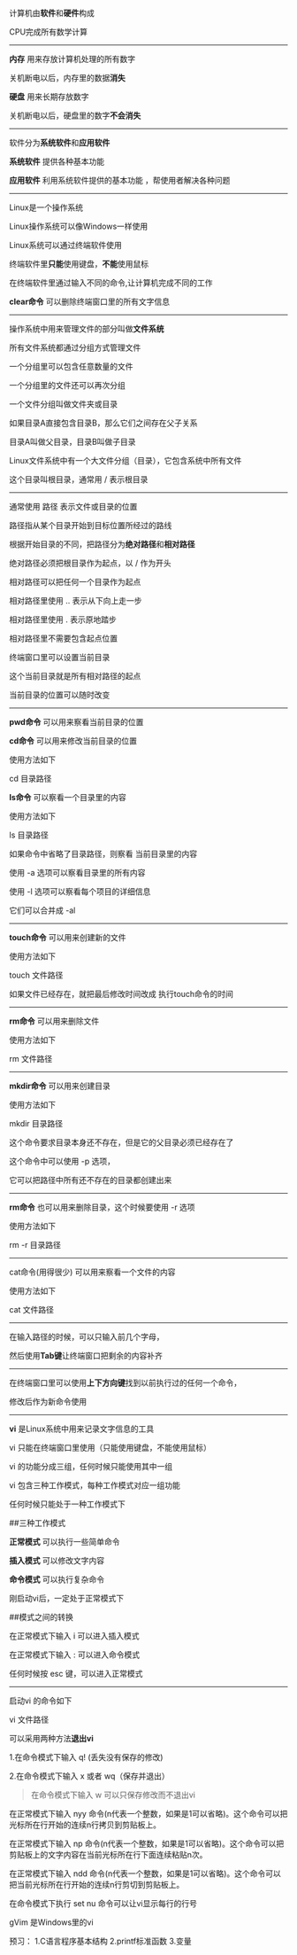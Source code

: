 计算机由**软件**和**硬件**构成



CPU完成所有数学计算

***

**内存** 用来存放计算机处理的所有数字

关机断电以后，内存里的数据**消失**



**硬盘** 用来长期存放数字

关机断电以后，硬盘里的数字**不会消失**

***

软件分为**系统软件**和**应用软件**


**系统软件** 提供各种基本功能

**应用软件** 利用系统软件提供的基本功能
，帮使用者解决各种问题


***
Linux是一个操作系统

Linux操作系统可以像Windows一样使用



Linux系统可以通过终端软件使用



终端软件里**只能**使用键盘，**不能**使用鼠标



在终端软件里通过输入不同的命令,让计算机完成不同的工作



**clear命令** 可以删除终端窗口里的所有文字信息


---
操作系统中用来管理文件的部分叫做**文件系统**



所有文件系统都通过分组方式管理文件


一个分组里可以包含任意数量的文件


一个分组里的文件还可以再次分组



一个文件分组叫做文件夹或目录



如果目录A直接包含目录B，那么它们之间存在父子关系

目录A叫做父目录，目录B叫做子目录



Linux文件系统中有一个大文件分组（目录），它包含系统中所有文件

这个目录叫根目录，通常用 / 表示根目录

---

通常使用 路径 表示文件或目录的位置

路径指从某个目录开始到目标位置所经过的路线



根据开始目录的不同，把路径分为**绝对路径**和**相对路径**


绝对路径必须把根目录作为起点，以 / 作为开头

相对路径可以把任何一个目录作为起点

相对路径里使用 .. 表示从下向上走一步
 
相对路径里使用 . 表示原地踏步

相对路径里不需要包含起点位置

终端窗口里可以设置当前目录

这个当前目录就是所有相对路径的起点

当前目录的位置可以随时改变

---

**pwd命令** 可以用来察看当前目录的位置

**cd命令** 可以用来修改当前目录的位置

使用方法如下

cd 目录路径

**ls命令** 可以察看一个目录里的内容

使用方法如下

ls 目录路径

如果命令中省略了目录路径，则察看 当前目录里的内容

使用 -a 选项可以察看目录里的所有内容

使用 -l 选项可以察看每个项目的详细信息

它们可以合并成 -al

---

**touch命令** 可以用来创建新的文件

使用方法如下

touch 文件路径

如果文件已经存在，就把最后修改时间改成 执行touch命令的时间

---

**rm命令** 可以用来删除文件

使用方法如下

rm 文件路径

---
**mkdir命令** 可以用来创建目录

使用方法如下

mkdir 目录路径

这个命令要求目录本身还不存在，但是它的父目录必须已经存在了

这个命令中可以使用 -p 选项，

它可以把路径中所有还不存在的目录都创建出来

---

**rm命令** 也可以用来删除目录，这个时候要使用 -r 选项

使用方法如下

rm -r 目录路径

---
cat命令(用得很少)  可以用来察看一个文件的内容

使用方法如下

cat 文件路径

---

在输入路径的时候，可以只输入前几个字母，

然后使用**Tab键**让终端窗口把剩余的内容补齐

---

在终端窗口里可以使用**上下方向键**找到以前执行过的任何一个命令，

修改后作为新命令使用

---

**vi** 是Linux系统中用来记录文字信息的工具

vi 只能在终端窗口里使用（只能使用键盘，不能使用鼠标）

vi 的功能分成三组，任何时候只能使用其中一组

vi 包含三种工作模式，每种工作模式对应一组功能

任何时候只能处于一种工作模式下


##三种工作模式

**正常模式** 可以执行一些简单命令

**插入模式** 可以修改文字内容

**命令模式** 可以执行复杂命令

刚启动vi后，一定处于正常模式下

##模式之间的转换

在正常模式下输入 i 可以进入插入模式

在正常模式下输入 : 可以进入命令模式

任何时候按 esc 键，可以进入正常模式

---
启动vi 的命令如下

vi 文件路径

可以采用两种方法**退出vi**

1.在命令模式下输入 q! (丢失没有保存的修改)

2.在命令模式下输入 x 或者 wq（保存并退出）

>在命令模式下输入 w 可以只保存修改而不退出vi

在正常模式下输入 nyy 命令(n代表一个整数，如果是1可以省略)。这个命令可以把光标所在行开始的连续n行拷贝到剪贴板上。

在正常模式下输入 np 命令(n代表一个整数，如果是1可以省略)。这个命令可以把剪贴板上的文字内容在当前光标所在行下面连续粘贴n次。

在正常模式下输入 ndd 命令(n代表一个整数，如果是1可以省略)。这个命令可以把当前光标所在行开始的连续n行剪切到剪贴板上。

在命令模式下执行 set nu 命令可以让vi显示每行的行号

gVim 是Windows里的vi

预习：
    1.C语言程序基本结构
    2.printf标准函数
    3.变量









